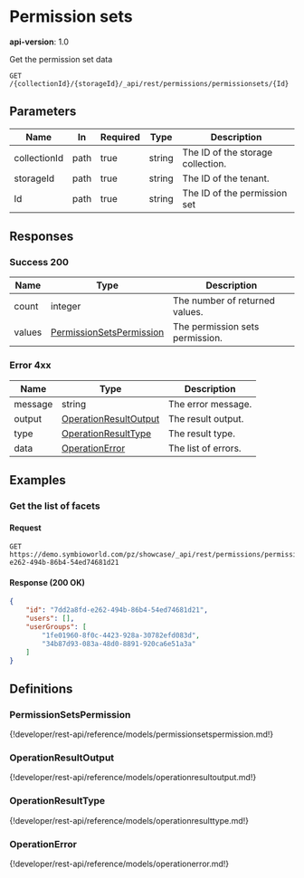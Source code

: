 # Permission sets

**api-version**: 1.0

Get the permission set data

```
GET  /{collectionId}/{storageId}/_api/rest/permissions/permissionsets/{Id}
```

## Parameters

| Name | In | Required | Type | Description |
|---|---|---|---|---|
| collectionId | path | true | string | The ID of the storage collection. |
| storageId | path | true | string | The ID of the tenant. |
| Id | path | true | string | The ID of the permission set |

## Responses

### Success 200

| Name | Type | Description |
|---|---|---|
| count | integer | The number of returned values. |
| values | [PermissionSetsPermission](#permissionsetspermission) | The permission sets permission. |

### Error 4xx

| Name | Type | Description |
|---|---|---|
| message | string | The error message. |
| output | [OperationResultOutput](#operationresultoutput) | The result output. |
| type | [OperationResultType](#operationresulttype) | The result type. |
| data | [OperationError](#operationerror) | The list of errors. |

## Examples

### Get the list of facets

#### Request
```
GET https://demo.symbioworld.com/pz/showcase/_api/rest/permissions/permissionsets/7dd2a8fd-e262-494b-86b4-54ed74681d21
```

#### Response (200 OK)
```json
{
    "id": "7dd2a8fd-e262-494b-86b4-54ed74681d21",
    "users": [],
    "userGroups": [
        "1fe01960-8f0c-4423-928a-30782efd083d",
        "34b87d93-083a-48d0-8891-920ca6e51a3a"
    ]
}
```

## Definitions

### PermissionSetsPermission
{!developer/rest-api/reference/models/permissionsetspermission.md!}

### OperationResultOutput
{!developer/rest-api/reference/models/operationresultoutput.md!}

### OperationResultType
{!developer/rest-api/reference/models/operationresulttype.md!}

### OperationError
{!developer/rest-api/reference/models/operationerror.md!}
